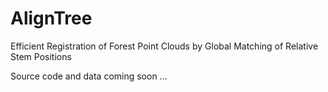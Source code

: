 # AlignTree
Efficient Registration of Forest Point Clouds by Global Matching of  Relative Stem Positions

Source code and data coming soon ...

